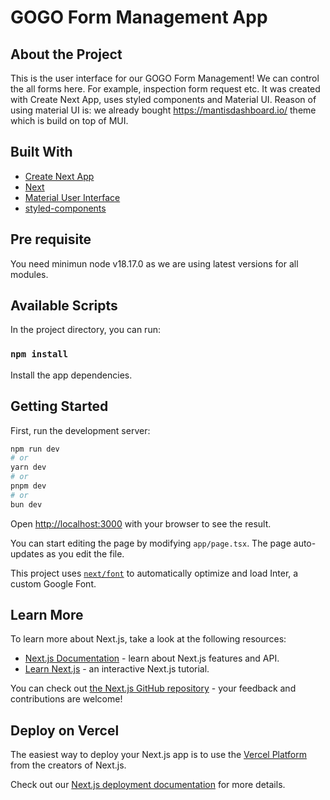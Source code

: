 # GOGO Form Management App

## About the Project

This is the user interface for our GOGO Form Management! We can control the all forms here. For example, inspection form request etc. It was created with Create Next App, uses styled components and Material UI. Reason of using material UI is: we already bought https://mantisdashboard.io/ theme which is build on top of MUI.

## Built With

- [Create Next App](https://nextjs.org/docs/pages/api-reference/create-next-app)
- [Next](https://nextjs.org/)
- [Material User Interface](https://mui.com/)
- [styled-components](https://styled-components.com/)

## Pre requisite

You need minimun node v18.17.0 as we are using latest versions for all modules.

## Available Scripts

In the project directory, you can run:

### `npm install`
Install the app dependencies.

## Getting Started

First, run the development server:

```bash
npm run dev
# or
yarn dev
# or
pnpm dev
# or
bun dev
```

Open [http://localhost:3000](http://localhost:3000) with your browser to see the result.

You can start editing the page by modifying `app/page.tsx`. The page auto-updates as you edit the file.

This project uses [`next/font`](https://nextjs.org/docs/basic-features/font-optimization) to automatically optimize and load Inter, a custom Google Font.

## Learn More

To learn more about Next.js, take a look at the following resources:

- [Next.js Documentation](https://nextjs.org/docs) - learn about Next.js features and API.
- [Learn Next.js](https://nextjs.org/learn) - an interactive Next.js tutorial.

You can check out [the Next.js GitHub repository](https://github.com/vercel/next.js/) - your feedback and contributions are welcome!

## Deploy on Vercel

The easiest way to deploy your Next.js app is to use the [Vercel Platform](https://vercel.com/new?utm_medium=default-template&filter=next.js&utm_source=create-next-app&utm_campaign=create-next-app-readme) from the creators of Next.js.

Check out our [Next.js deployment documentation](https://nextjs.org/docs/deployment) for more details.
